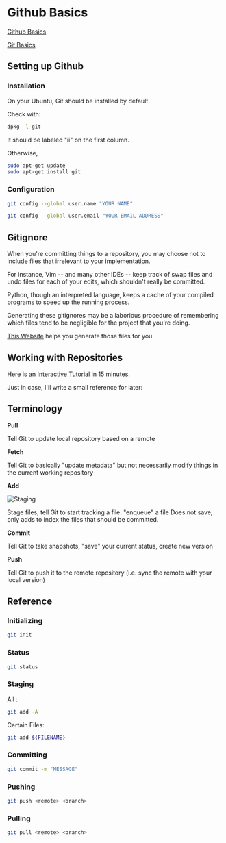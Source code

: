 # Github Basics

[Github Basics](https://guides.github.com/activities/hello-world/)

[Git Basics](https://git-scm.com/doc)


## Setting up Github

### Installation

On your Ubuntu, Git should be installed by default.

Check with:

```bash
dpkg -l git 

```

It should be labeled "ii" on the first column.

Otherwise,

```bash
sudo apt-get update
sudo apt-get install git
```

### Configuration

```bash
git config --global user.name "YOUR NAME"
```

```bash
git config --global user.email "YOUR EMAIL ADDRESS"
```

## Gitignore

When you're committing things to a repository, you may choose not to include files that irrelevant to your implementation.

For instance, Vim -- and many other IDEs -- keep track of swap files and undo files for each of your edits, which shouldn't really be committed.

Python, though an interpreted language, keeps a cache of your compiled programs to speed up the running process.

Generating these gitignores may be a laborious procedure of remembering which files tend to be negligible for the project that you're doing.

[This Website](http://www.gitignore.io) helps you generate those files for you.

## Working with Repositories

Here is an [Interactive Tutorial](https://try.github.io/) in 15 minutes.

Just in case, I'll write a small reference for later:

## Terminology

**Pull**

Tell Git to update local repository based on a remote

**Fetch**

Tell Git to basically "update metadata" but not necessarily modify things in the current working repository

**Add**

![Staging](images/staging.png)

Stage files, tell Git to start tracking a file. "enqueue" a file
Does not save, only adds to index the files that should be committed.

**Commit**

Tell Git to take snapshots, "save" your current status, create new version

**Push**

Tell Git to push it to the remote repository (i.e. sync the remote with your local version)

## Reference

### Initializing

```bash
git init
```

### Status

```bash
git status
```

### Staging

All :

```bash
git add -A
```

Certain Files:

```bash
git add ${FILENAME}
```

### Committing

```bash
git commit -m "MESSAGE"
```

### Pushing

```bash
git push <remote> <branch>
```

### Pulling

```bash
git pull <remote> <branch>
```
